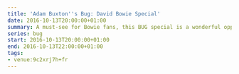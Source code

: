 ```yaml
---
title: 'Adam Buxton''s Bug: David Bowie Special'
date: 2016-10-13T20:00:00+01:00
summary: A must-see for Bowie fans, this BUG special is a wonderful opportunity to enjoy some key moments from David Bowie's life and career on the big screen -- and remember the indelible mark he made on our cultural landscape.
series: bug
start: 2016-10-13T20:00:00+01:00
end: 2016-10-13T22:00:00+01:00
tags:
- venue:9c2xrj7h+fr
---
```

